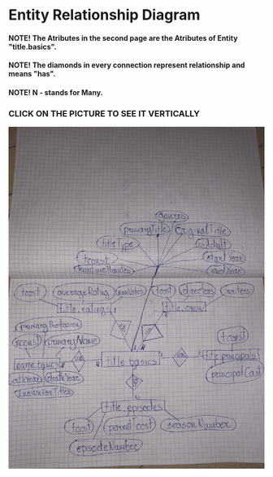 
# Entity Relationship Diagram
#### NOTE! The Atributes in the second page are the Atributes of Entity "title.basics".
#### NOTE! The diamonds in every connection represent relationship and means "has".
#### NOTE! N - stands for Many.
### CLICK ON THE PICTURE TO SEE IT VERTICALLY
![Alt text](ERD.jpeg?raw=true "Entity Relationship Diagram")

